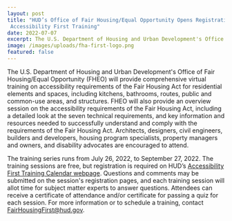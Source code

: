 ```yaml
---
layout: post
title: "HUD’s Office of Fair Housing/Equal Opportunity Opens Registration for
 Accessibility First Training"
date: 2022-07-07
excerpt: The U.S. Department of Housing and Urban Development's Office of Fair Housing/Equal Opportunity (FHEO) will provide comprehensive virtual training on accessibility requirements of the Fair Housing Act for residential elements and spaces, including kitchens, bathrooms, . . .
image: /images/uploads/fha-first-logo.png
featured: false
---
```

The U.S. Department of Housing and Urban Development's Office of Fair Housing/Equal Opportunity (FHEO) will provide comprehensive virtual training on accessibility requirements of the Fair Housing Act for residential elements and spaces, including kitchens, bathrooms, routes, public and common-use areas, and structures. FHEO will also provide an overview session on the accessibility requirements of the Fair Housing Act, including a detailed look at the seven technical requirements, and key information and resources needed to successfully understand and comply with the requirements of the Fair Housing Act. Architects, designers, civil engineers, builders and developers, housing program specialists, property managers and owners, and disability advocates are encouraged to attend.

The training series runs from July 26, 2022, to September 27, 2022. The training sessions are free, but registration is required on HUD’s [Accessibility First Training Calendar webpage](https://www.hud.gov/program_offices/fair_housing_equal_opp/accessibility_first_training_calendar). Questions and comments may be submitted on the session's registration pages, and each training session will allot time for subject matter experts to answer questions. Attendees can receive a certificate of attendance and/or certificate for passing a quiz for each session. For more information or to schedule a training, contact [FairHousingFirst@hud.gov](mailto:FairHousingFirst@hud.gov).

